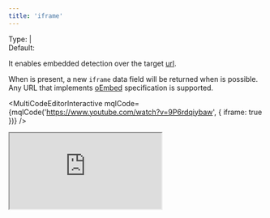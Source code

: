 ```yaml
---
title: 'iframe'
---
```


Type: <TypeContainer><Type children='<boolean>'/> | <Type children='<object>'/></TypeContainer><br/>
Default: <Type children='false'/>

It enables embedded detection over the target [url](/docs/api/parameters/url). 

When is present, a new `iframe` data field will be returned when is possible. Any URL that implements [oEmbed](https://oembed.com/) specification is supported.

<MultiCodeEditorInteractive mqlCode={mqlCode('https://www.youtube.com/watch?v=9P6rdqiybaw', { 
  iframe: true
})} />

<Iframe
  src="https://www.youtube.com/embed/9P6rdqiybaw?feature=oembed"
  allowFullScreen
/>

If the discovery has been done successfully, the `iframe` field will be now present into the response:

```json
{
  "iframe": {
    "html": "<blockquote class=\"twitter-tweet\"><p lang=\"en\" dir=\"ltr\">our new shiny website has landed <a href=\"https://t.co/KIrhYYcTRx\">https://t.co/KIrhYYcTRx</a> <a href=\"https://t.co/cM0se2UoIg\">pic.twitter.com/cM0se2UoIg</a></p>&mdash; microlink.io (@microlinkhq) <a href=\"https://twitter.com/microlinkhq/status/1032664633960800257?ref_src=twsrc%5Etfw\">August 23, 2018</a></blockquote>\n<script async src=\"https://platform.twitter.com/widgets.js\" charset=\"utf-8\"></script>\n",
    "scripts": [{
      "async": true,
      "src": "https://platform.twitter.com/widgets.js",
      "charset": "utf-8"
      }]
    }
}
```

<Figcaption children='The `iframe` field has `scripts` and `html` subfields.' />

Additionally, you can supply any consumer query parameter supported by [specification](https://oembed.com/), like `maxWidth` or `maxHeight`:

<MultiCodeEditorInteractive mqlCode={mqlCode('https://www.youtube.com/watch?v=9P6rdqiybaw', { 
  iframe: {
    maxWidth: 350
  }
})} />

Keep in mind the support for this query parameters depend on every provider implementation.

<H2>Providers supported</H2>

Most of the most popular sites over the Internet supports oEmbed protocol.

A non exhaustive list of supported providers are:

- [23HQ](https://www.23hq.com)
- [Abraia](https://abraia.me)
- [Acast](https://embed.acast.com)
- [ActBlue](https://secure.actblue.com)
- [Adilo](https://adilo.bigcommand.com)
- [afreecaTV](https://www.afreecatv.com)
- [Altium LLC](https://altium.com)
- [Altru](https://www.altrulabs.com)
- [amCharts Live Editor](https://live.amcharts.com/)
- [Amtraker](https://amtraker.com)
- [Animatron](https://www.animatron.com/)
- [Animoto](https://animoto.com/)
- [AnnieMusic](https://anniemusic.app)
- [ArcGIS StoryMaps](https://storymaps.arcgis.com)
- [Archivos](https://app.archivos.digital)
- [AssemblrWorld](https://assemblrworld.com/)
- [audio.com](https://audio.com/)
- [Audioboom](https://audioboom.com)
- [AudioClip](https://audioclip.naver.com)
- [Audiomack](https://audiomack.com)
- [Audiomeans](https://audiomeans.fr)
- [Avocode](https://www.avocode.com/)
- [Backtracks](https://backtracks.fm)
- [Balsamiq Cloud](https://balsamiq.cloud/)
- [Beams.fm](https://beams.fm)
- [Beautiful.AI](https://www.beautiful.ai/)
- [Behance](https://www.behance.net)
- [Blackfire.io](https://blackfire.io)
- [Blogcast](https://blogcast.host/)
- [Bookingmood](https://www.bookingmood.com)
- [Box Office Buz](https://boxofficebuz.com)
- [BrioVR](https://view.briovr.com/)
- [Bumper](https://www.bumper.com)
- [Buttondown](https://buttondown.email/)
- [Byzart Project](https://cmc.byzart.eu)
- [Cacoo](https://cacoo.com)
- [Canva](https://www.canva.com)
- [Cardinal Blue](https://minesweeper.today/)
- [CatBoat](https://img.catbo.at/)
- [Ceros](https://www.ceros.com/)
- [Chainflix](https://chainflix.net)
- [ChartBlocks](https://www.chartblocks.com/)
- [chirbit.com](https://www.chirbit.com/)
- [CHROCO](https://chroco.ooo/)
- [CircuitLab](https://www.circuitlab.com/)
- [Clipland](https://www.clipland.com/)
- [Clyp](https://clyp.it/)
- [CoCo Corp](https://ilovecoco.video)
- [CodeHS](https://www.codehs.com)
- [CodePen](https://codepen.io)
- [Codepoints](https://codepoints.net)
- [CodeSandbox](https://codesandbox.io)
- [CollegeHumor](https://www.collegehumor.com/)
- [Commaful](https://commaful.com)
- [Coub](https://coub.com/)
- [Crowd Ranking](https://crowdranking.com)
- [Crumb.sh](https://crumb.sh)
- [Cueup DJ Booking](https://cueup.io)
- [Curated](https://curated.co/)
- [CustomerDB](https://customerdb.com/)
- [dadan](https://www.dadan.io)
- [Dailymotion](https://www.dailymotion.com)
- [DALEXNI](https://dalexni.com/)
- [Datawrapper](https://www.datawrapper.de)
- [Deseret News](https://www.deseret.com)
- [Deviantart.com](https://www.deviantart.com)
- [Digiteka](https://www.ultimedia.com/)
- [DocDroid](https://www.docdroid.net/)
- [Docswell](https://docswell.com)
- [Dotsub](https://dotsub.com/)
- [Dream Broker](https://dreambroker.com)
- [DTube](https://d.tube/)
- [EchoesHQ](https://echoeshq.com)
- [eduMedia](https://www.edumedia-sciences.com/)
- [EgliseInfo](https://egliseinfo.catholique.fr/)
- [Embedery](https://embedery.com/)
- [Ethfiddle](https://www.ethfiddle.com/)
- [EventLive](https://eventlive.pro)
- [everviz](https://everviz.com)
- [Ex.Co](https://ex.co)
- [Eyrie](https://eyrie.io/)
- [Facebook](https://www.facebook.com/)
- [Fader](https://app.getfader.com)
- [Faithlife TV](https://faithlifetv.com)
- [Firework](https://fireworktv.com/)
- [FITE](https://www.fite.tv/)
- [Flat](https://flat.io)
- [Flickr](https://www.flickr.com/)
- [Flourish](https://flourish.studio/)
- [FlowHubOrg](https://flows.flowhub.org)
- [Fooday](https://fooday.app)
- [FOX SPORTS Australia](https://www.foxsports.com.au)
- [FrameBuzz](https://framebuzz.com/)
- [Framer](https://www.framer.com)
- [Geograph Britain and Ireland](https://www.geograph.org.uk/)
- [Geograph Channel Islands](https://channel-islands.geograph.org/)
- [Geograph Germany](https://geo-en.hlipp.de/)
- [Getty Images](https://www.gettyimages.com/)
- [Gifnote](https://www.gifnote.com/)
- [GIPHY](https://giphy.com)
- [GloriaTV](https://gloria.tv/)
- [GMetri](https://www.gmetri.com/)
- [Gong](https://www.gong.io/)
- [Grain](https://grain.com)
- [GT Channel](https://gtchannel.com)
- [Gumlet](https://www.gumlet.com/)
- [Gyazo](https://gyazo.com)
- [HASH](https://hash.ai)
- [hearthis.at](https://hearthis.at/)
- [Heyzine](https://heyzine.com)
- [hihaho](https://www.hihaho.com)
- [HippoVideo](https://hippovideo.io)
- [Homey](https://homey.app)
- [HuffDuffer](https://huffduffer.com)
- [Hulu](https://www.hulu.com/)
- [Idomoo](https://idomoo.com/)
- [iFixit](https://www.iFixit.com)
- [IFTTT](https://www.ifttt.com/)
- [iHeartRadio](https://www.iheart.com)
- [iMenuPro](https://imenupro.com)
- [Incredible](https://incredible.dev)
- [Indaco](https://player.indacolive.com/)
- [Infogram](https://infogram.com/)
- [Infoveave](https://infoveave.net/)
- [Injurymap](https://www.injurymap.com/)
- [Inoreader](https://www.inoreader.com)
- [inphood](https://inphood.com/)
- [Instagram](https://instagram.com)
- [Insticator Inc](https://www.insticator.com/)
- [Issuu](https://issuu.com/)
- [itemis CREATE](https://play.itemis.io)
- [Jovian](https://jovian.com/)
- [KakaoTv](https://tv.kakao.com/)
- [Kickstarter](https://www.kickstarter.com)
- [Kidoju](https://www.kidoju.com/)
- [Kirim.Email](https://kirim.email/)
- [Kit](https://kit.co/)
- [Kitchenbowl](https://www.kitchenbowl.com)
- [kmdr](https://kmdr.sh)
- [Knacki](https://jdr.knacki.info)
- [Knowledge Pad](https://knowledgepad.co/)
- [Kooapp](https://kooapp.com)
- [Kurozora](https://kurozora.app/)
- [LearningApps.org](https://learningapps.org/)
- [LeMans.Pod](https://umotion-test.univ-lemans.fr/)
- [Lille.Pod](https://pod.univ-lille.fr/)
- [Line Place](https://place.line.me)
- [Livestream](https://livestream.com/)
- [LottieFiles](https://lottiefiles.com/)
- [Ludus](https://ludus.one)
- [Lumiere](https://latd.com)
- [MathEmbed](https://mathembed.com)
- [Matterport](https://matterport.com/)
- [me.me](https://me.me/)
- [Mediastream](https://mdstrm.com/)
- [Medienarchiv der Künste - Zürcher Hochschule der Künste](https://medienarchiv.zhdk.ch/)
- [Mermaid Ink](https://mermaid.ink)
- [Microsoft Stream](https://stream.microsoft.com)
- [Minerva](https://www.minervaknows.com)
- [Miro](https://miro.com/)
- [MixCloud](https://mixcloud.com/)
- [Mixpanel](https://mixpanel.com/)
- [Moby Picture](https://www.mobypicture.com)
- [Music Box Maniacs](https://musicboxmaniacs.com/)
- [myBeweeg](https://mybeweeg.com)
- [Namchey](https://namchey.com)
- [nanoo.tv](https://www.nanoo.tv/)
- [Nasjonalbiblioteket](https://www.nb.no/)
- [Natural Atlas](https://naturalatlas.com/)
- [NDLA - Norwegian Digital Learning Arena](https://ndla.no)
- [nfb.ca](https://www.nfb.ca/)
- [NoPaste](https://nopaste.ml)
- [Observable](https://observablehq.com)
- [Odds.com.au](https://www.odds.com.au)
- [Odesli (formerly Songlink)](https://odesli.co)
- [Odysee](https://odysee.com)
- [Official FM](https://official.fm)
- [Omniscope](https://omniscope.me/)
- [Omny Studio](https://omnystudio.com)
- [Orbitvu](https://orbitvu.co)
- [Origits](https://origits.com/)
- [Outplayed.tv](https://outplayed.tv/)
- [Overflow](https://overflow.io)
- [OZ](https://www.oz.com/)
- [Padlet](https://padlet.com/)
- [Panda Video](https://pandavideo.com/)
- [Pastery](https://www.pastery.net)
- [Picturelfy](https://www.picturelfy.com/)
- [Piggy](https://piggy.to)
- [Pikasso](https://builder.pikasso.xyz)
- [PingVP](https://www.pingvp.com/)
- [Pinpoll](https://www.pinpoll.com/products/tools)
- [Pinterest](https://www.pinterest.com)
- [PitchHub](https://www.pitchhub.com/)
- [Pixdor](https://www.pixdor.com/)
- [Plusdocs](https://plusdocs.com)
- [Podbean](https://podbean.com)
- [Poll Daddy](https://polldaddy.com)
- [Portfolium](https://portfolium.com)
- [Present](https://present.do)
- [Prezi Video](https://prezi.com/)
- [QTpi](https://qtpi.gg/)
- [Quiz.biz](https://www.quiz.biz/)
- [Quizz.biz](https://www.quizz.biz/)
- [RadioPublic](https://radiopublic.com)
- [Raindrop](https://raindrop.io)
- [rcvis](https://www.rcvis.com/)
- [Reddit](https://reddit.com/)
- [ReleaseWire](https://www.releasewire.com/)
- [Replit](https://replit.com/)
- [ReverbNation](https://www.reverbnation.com/)
- [Roomshare](https://roomshare.jp)
- [RoosterTeeth](https://roosterteeth.com)
- [Rumble](https://rumble.com/)
- [Runkit](https://runkit.com)
- [Saooti](https://octopus.saooti.com)
- [Sapo Videos](https://videos.sapo.pt)
- [Screen9](https://www.screen9.com/)
- [Screencast.com](https://www.screencast.com/)
- [Screenr](https://www.screenr.com/)
- [ScribbleMaps](https://scribblemaps.com)
- [Scribd](https://www.scribd.com/)
- [SendtoNews](https://www.sendtonews.com/)
- [ShortNote](https://www.shortnote.jp/)
- [Shoudio](https://shoudio.com)
- [Show by Animaker](https://getshow.io/)
- [Show the Way, actionable location info](https://showtheway.io)
- [Simplecast](https://simplecast.com)
- [Sizzle](https://onsizzle.com/)
- [Sketchfab](https://sketchfab.com)
- [SlideShare](https://www.slideshare.net/)
- [SmashNotes](https://smashnotes.com)
- [Smeme](https://smeme.com)
- [Smrthi](https://www.smrthi.com)
- [SmugMug](https://www.smugmug.com/)
- [SocialExplorer](https://www.socialexplorer.com/)
- [SoundCloud](https://soundcloud.com/)
- [SpeakerDeck](https://speakerdeck.com)
- [Spotify](https://spotify.com/)
- [Spotlightr](https://spotlightr.com)
- [Spreaker](https://www.spreaker.com/)
- [SproutVideo](https://sproutvideo.com)
- [Spyke](https://spyke.social)
- [Stanford Digital Repository](https://purl.stanford.edu/)
- [Streamable](https://streamable.com/)
- [Streamio](https://www.streamio.com)
- [Subscribi](https://subscribi.io/)
- [Sudomemo](https://www.sudomemo.net/)
- [Sutori](https://www.sutori.com/)
- [Sway Office](https://sway.office.com)
- [Sway](https://www.sway.com)
- [Synthesia](https://www.synthesia.io/)
- [TED](https://www.ted.com)
- [The New York Times](https://www.nytimes.com)
- [They Said So](https://theysaidso.com/)
- [TickCounter](https://www.tickcounter.com)
- [TikTok](https://www.tiktok.com/)
- [Tonic Audio](https://tonicaudio.com/)
- [Toornament](https://www.toornament.com/)
- [Topy](https://www.topy.se/)
- [Totango](https://totango.com)
- [Trinity Audio](https://trinityaudio.ai)
- [Tumblr](https://www.tumblr.com)
- [Tuxx](https://www.tuxx.be/)
- [tvcf](https://tvcf.co.kr)
- [Twinmotion](https://twinmotion.unrealengine.com)
- [TypeCast](https://typecast.ai)
- [Typlog](https://typlog.com)
- [UAPod](https://uapod.univ-antilles.fr/)
- [University of Cambridge Map](https://map.cam.ac.uk)
- [UnivParis1.Pod](https://mediatheque.univ-paris1.fr/)
- [Upec.Pod](https://pod.u-pec.fr/)
- [Ustream](https://www.ustream.tv)
- [uStudio, Inc.](https://www.ustudio.com)
- [VeeR VR](https://veer.tv/)
- [VeeR VR](https://veer.tv/)
- [VEVO](https://www.vevo.com/)
- [Videfit](https://videfit.com/)
- [VidMount](https://vidmount.com/)
- [Vidyard](https://vidyard.com)
- [Vimeo](https://vimeo.com/)
- [Viostream](https://www.viostream.com)
- [Viously](https://www.viously.com)
- [Vizydrop](https://vizydrop.com)
- [Vlipsy](https://vlipsy.com/)
- [VLIVE](https://www.vlive.tv)
- [Vouch](https://www.vouchfor.com/)
- [VoxSnap](https://voxsnap.com/)
- [Waltrack](https://waltrack/net)
- [Wave.video](https://wave.video)
- [wecandeo](https://www.wecandeo.com/)
- [Whimsical](https://www.whimsical.com)
- [Wistia, Inc.](https://wistia.com/)
- [wizer.me](https://www.wizer.me/)
- [Wokwi](https://wokwi.com)
- [Wolfram Cloud](https://www.wolframcloud.com)
- [WordPress.com](https://wordpress.com/)
- [X](https://x.com/)
- [YouTube](https://www.youtube.com/)
- [YUMPU](https://www.yumpu.com/)
- [Zeplin](https://zeplin.io)
- [ZingSoft](https://app.zingsoft.com)
- [ZnipeTV](https://www.znipe.tv/)
- [Zoomable](https://zoomable.ca/)
